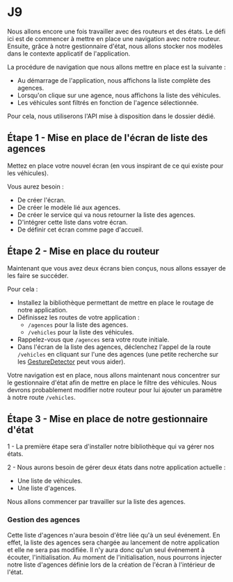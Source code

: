 # J9

Nous allons encore une fois travailler avec des routeurs et des états. Le défi ici est de commencer à mettre en place une navigation avec notre routeur. Ensuite, grâce à notre gestionnaire d'état, nous allons stocker nos modèles dans le contexte applicatif de l'application.

La procédure de navigation que nous allons mettre en place est la suivante :

- Au démarrage de l'application, nous affichons la liste complète des agences.
- Lorsqu'on clique sur une agence, nous affichons la liste des véhicules.
- Les véhicules sont filtrés en fonction de l'agence sélectionnée.

Pour cela, nous utiliserons l'API mise à disposition dans le dossier dédié.

## Étape 1 - Mise en place de l'écran de liste des agences

Mettez en place votre nouvel écran (en vous inspirant de ce qui existe pour les véhicules).

Vous aurez besoin :

- De créer l'écran.
- De créer le modèle lié aux agences.
- De créer le service qui va nous retourner la liste des agences.
- D'intégrer cette liste dans votre écran.
- De définir cet écran comme page d'accueil.

## Étape 2 - Mise en place du routeur

Maintenant que vous avez deux écrans bien conçus, nous allons essayer de les faire se succéder.

Pour cela :

- Installez la bibliothèque permettant de mettre en place le routage de notre application.
- Définissez les routes de votre application :
  - `/agences` pour la liste des agences.
  - `/vehicles` pour la liste des véhicules.
- Rappelez-vous que `/agences` sera votre route initiale.
- Dans l'écran de la liste des agences, déclenchez l'appel de la route `/vehicles` en cliquant sur l'une des agences (une petite recherche sur les [GestureDetector](https://api.flutter.dev/flutter/widgets/GestureDetector-class.html) peut vous aider).

Votre navigation est en place, nous allons maintenant nous concentrer sur le gestionnaire d'état afin de mettre en place le filtre des véhicules. Nous devrons probablement modifier notre routeur pour lui ajouter un paramètre à notre route `/vehicles`.

## Étape 3 - Mise en place de notre gestionnaire d'état

1 - La première étape sera d'installer notre bibliothèque qui va gérer nos états.

2 - Nous aurons besoin de gérer deux états dans notre application actuelle :

- Une liste de véhicules.
- Une liste d'agences.

Nous allons commencer par travailler sur la liste des agences.

### Gestion des agences

Cette liste d'agences n'aura besoin d'être liée qu'à un seul événement. En effet, la liste des agences sera chargée au lancement de notre application et elle ne sera pas modifiée. Il n'y aura donc qu'un seul événement à écouter, l'initialisation. Au moment de l'initialisation, nous pourrons injecter notre liste d'agences définie lors de la création de l'écran à l'intérieur de l'état.